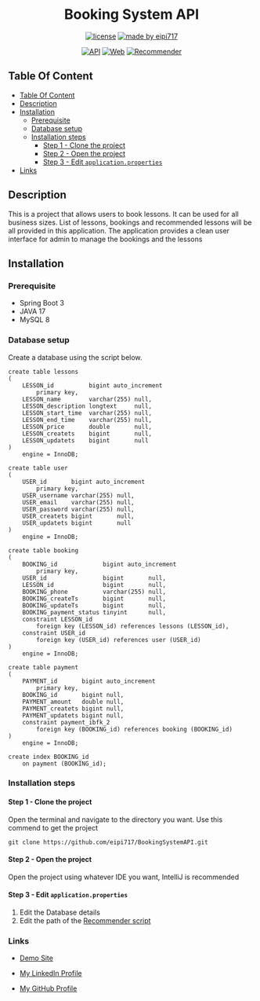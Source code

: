 <center> <h1>Booking System API</h1> </center>
<div align="center">

[![license](https://img.shields.io/github/license/dec0dOS/amazing-github-template.svg?style=flat-square)](LICENSE)
[![made by eipi717](https://img.shields.io/badge/made%20by-eipi717-ff1414.svg?style=flat-square)](https://www.linkedin.com/in/nicholas-ho-954053216/)

[![API](https://img.shields.io/badge/Backend-API-yellow)](https://github.com/eipi717/BookingSystemAPI)
[![Web](https://img.shields.io/badge/Frontend-Web-purple)](https://github.com/eipi717/BookingSystemWeb)
[![Recommender](https://img.shields.io/badge/Component-Reconneder-blue)](https://github.com/eipi717/BookingSystemRecommender)

</div>

## Table Of Content
  * [Table Of Content](#table-of-content)
  * [Description](#description)
  * [Installation](#installation)
    * [Prerequisite](#prerequisite)
    * [Database setup](#database-setup)
    * [Installation steps](#installation-steps)
      * [Step 1 - Clone the project](#step-1---clone-the-project)
      * [Step 2 - Open the project](#step-2---open-the-project)
      * [Step 3 - Edit `application.properties`](#step-3---edit-applicationproperties)
  * [Links](#links)

## Description
This is a project that allows users to book lessons.
It can be used for all business sizes.
List of lessons, bookings and recommended lessons will be all provided in this application.
The application provides a clean user interface for admin to manage the bookings and the lessons

## Installation

### Prerequisite
- Spring Boot 3
- JAVA 17
- MySQL 8

### Database setup
Create a database using the script below.


```mysql
create table lessons
(
    LESSON_id          bigint auto_increment
        primary key,
    LESSON_name        varchar(255) null,
    LESSON_description longtext     null,
    LESSON_start_time  varchar(255) null,
    LESSON_end_time    varchar(255) null,
    LESSON_price       double       null,
    LESSON_createts    bigint       null,
    LESSON_updatets    bigint       null
)
    engine = InnoDB;

create table user
(
    USER_id       bigint auto_increment
        primary key,
    USER_username varchar(255) null,
    USER_email    varchar(255) null,
    USER_password varchar(255) null,
    USER_createts bigint       null,
    USER_updatets bigint       null
)
    engine = InnoDB;

create table booking
(
    BOOKING_id             bigint auto_increment
        primary key,
    USER_id                bigint       null,
    LESSON_id              bigint       null,
    BOOKING_phone          varchar(255) null,
    BOOKING_createTs       bigint       null,
    BOOKING_updateTs       bigint       null,
    BOOKING_payment_status tinyint      null,
    constraint LESSON_id
        foreign key (LESSON_id) references lessons (LESSON_id),
    constraint USER_id
        foreign key (USER_id) references user (USER_id)
)
    engine = InnoDB;

create table payment
(
    PAYMENT_id       bigint auto_increment
        primary key,
    BOOKING_id       bigint null,
    PAYMENT_amount   double null,
    PAYMENT_createts bigint null,
    PAYMENT_updatets bigint null,
    constraint payment_ibfk_2
        foreign key (BOOKING_id) references booking (BOOKING_id)
)
    engine = InnoDB;

create index BOOKING_id
    on payment (BOOKING_id);

```

### Installation steps

#### Step 1 - Clone the project

Open the terminal and navigate to the directory you want.
Use this commend to get the project
```shell
git clone https://github.com/eipi717/BookingSystemAPI.git
```

#### Step 2 - Open the project
Open the project using whatever IDE you want, IntelliJ is recommended

#### Step 3 - Edit `application.properties`
1. Edit the Database details
2. Edit the path of the [Recommender script](https://github.com/eipi717/BookingSystemRecommender)

### Links
- [Demo Site](https://demo-site.booking-system.tech/)

- [My LinkedIn Profile](https://www.linkedin.com/in/chun-him-ho-954053216/)

- [My GitHub Profile](https://github.com/eipi717)

